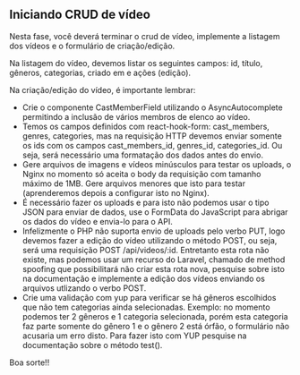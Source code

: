 ## Iniciando CRUD de vídeo
Nesta fase, você deverá terminar o crud de vídeo, implemente a listagem dos vídeos e o formulário de criação/edição.

Na listagem do vídeo, devemos listar os seguintes campos: id, título, gêneros, categorias, criado em e ações (edição).

Na criação/edição do vídeo, é importante lembrar:

- Crie o componente CastMemberField utilizando o AsyncAutocomplete permitindo a inclusão de vários membros de elenco ao vídeo.
- Temos os campos definidos com react-hook-form: cast_members, genres, categories, 
mas na requisição HTTP devemos enviar somente os ids com os campos cast_members_id, genres_id, categories_id.
Ou seja, será necessário uma formatação dos dados antes do envio.
- Gere arquivos de imagens e vídeos minúsculos para testar os uploads, o Nginx no momento só aceita o body da requisição com tamanho máximo de 1MB. Gere arquivos menores que isto para testar (aprenderemos depois a configurar isto no Nginx).
- É necessário fazer os uploads e para isto não podemos usar o tipo JSON para enviar de dados, use o FormData do JavaScript para abrigar os dados do vídeo e envia-lo para o API.
- Infelizmente o PHP não suporta envio de uploads pelo verbo PUT, logo devemos fazer a edição do vídeo utilizando o método POST, ou seja, será uma requisição POST /api/videos/:id.
Entretanto esta rota não existe, mas podemos usar um recurso do Laravel, chamado de method spoofing que possibilitará não criar esta rota nova, pesquise sobre isto na documentação e implemente a edição dos vídeos enviando os arquivos utlizando o verbo POST.
- Crie uma validação com yup para verificar se há gêneros escolhidos que não tem categorias ainda selecionadas. Exemplo: no momento podemos ter 2 gêneros e 1 categoria selecionada, porém esta
categoria faz parte somente do gênero 1 e o gênero 2 está órfão, o formulário não acusaria um erro disto. Para fazer isto com YUP pesquise na documentação sobre o método test().

Boa sorte!!